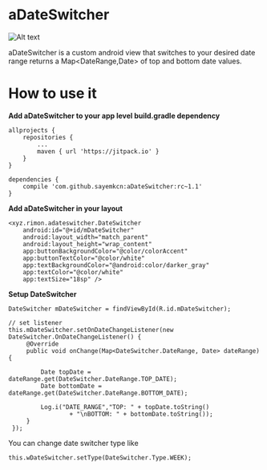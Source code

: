 # aDateSwitcher

![Alt text](https://i.imgur.com/Bo7Kpzf.png "aDateSwitcher")

aDateSwitcher is a custom android view that switches to your desired date range returns a Map<DateRange,Date> of top and bottom date values.

# How to use it

<b>Add aDateSwitcher to your app level build.gradle dependency</b>

```
allprojects {
    repositories {
        ...
        maven { url 'https://jitpack.io' }
    }
}
	
dependencies {
    compile 'com.github.sayemkcn:aDateSwitcher:rc~1.1'
}

```

<b>Add aDateSwitcher in your layout</b>

```
<xyz.rimon.adateswitcher.DateSwitcher
    android:id="@+id/mDateSwitcher"
    android:layout_width="match_parent"
    android:layout_height="wrap_content"
    app:buttonBackgroundColor="@color/colorAccent"
    app:buttonTextColor="@color/white"
    app:textBackgroundColor="@android:color/darker_gray"
    app:textColor="@color/white"
    app:textSize="18sp" />

```

<b>Setup DateSwitcher</b>

````
DateSwitcher mDateSwitcher = findViewById(R.id.mDateSwitcher);

// set listener
this.mDateSwitcher.setOnDateChangeListener(new DateSwitcher.OnDateChangeListener() {
     @Override
     public void onChange(Map<DateSwitcher.DateRange, Date> dateRange) {

         Date topDate = dateRange.get(DateSwitcher.DateRange.TOP_DATE);
         Date bottomDate = dateRange.get(DateSwitcher.DateRange.BOTTOM_DATE);
         
         Log.i("DATE_RANGE","TOP: " + topDate.toString()
                 + "\nBOTTOM: " + bottomDate.toString());
     }
 });

````

You can change date switcher type like

````
this.wDateSwitcher.setType(DateSwitcher.Type.WEEK);

````